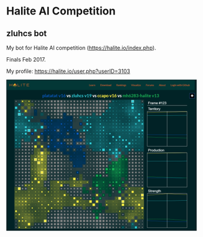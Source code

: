 # Halite AI Competition

zluhcs bot
----------

My bot for Halite AI competition (https://halite.io/index.php).

Finals Feb 2017.

My profile: https://halite.io/user.php?userID=3103

![alt text](halite.PNG "Halite")
